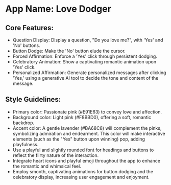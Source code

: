 # **App Name**: Love Dodger

## Core Features:

- Question Display: Display a question, "Do you love me?", with 'Yes' and 'No' buttons.
- Button Dodge: Make the 'No' button elude the cursor.
- Forced Affirmation: Enforce a 'Yes' click through persistent dodging.
- Celebratory Animation: Show a captivating romantic animation upon 'Yes' click.
- Personalized Affirmation: Generate personalized messages after clicking 'Yes,' using a generative AI tool to decide the tone and content of the message.

## Style Guidelines:

- Primary color: Passionate pink (#E91E63) to convey love and affection.
- Background color: Light pink (#F8BBD0), offering a soft, romantic backdrop.
- Accent color: A gentle lavender (#BA68C8) will complement the pinks, symbolizing admiration and endearment. This color will make interactive elements (such as the "Yes" button upon winning) pop, adding playfulness.
- Use a playful and slightly rounded font for headings and buttons to reflect the flirty nature of the interaction.
- Integrate heart icons and playful emoji throughout the app to enhance the romantic and whimsical feel.
- Employ smooth, captivating animations for button dodging and the celebratory display, increasing user engagement and enjoyment.